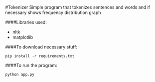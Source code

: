 #Tokenizer
Simple program that tokenizes sentences and words and if necessary shows frequency distribution graph

####Libraries used:
- nltk
- matplotlib

####To download necessary stuff:
```
pip install -r requirements.txt
```
####To run the program:
```
python app.py
```